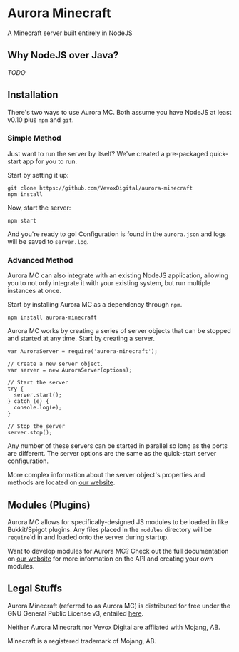 # Aurora Minecraft
A Minecraft server built entirely in NodeJS

## Why NodeJS over Java?
*TODO*

## Installation
There's two ways to use Aurora MC. Both assume you have NodeJS at least v0.10 plus `npm` and `git`.
### Simple Method
Just want to run the server by itself? We've created a pre-packaged quick-start app for you to run.

Start by setting it up:

    git clone https://github.com/VevoxDigital/aurora-minecraft
    npm install

Now, start the server:

    npm start

And you're ready to go! Configuration is found in the `aurora.json` and logs will be saved to `server.log`.
### Advanced Method
Aurora MC can also integrate with an existing NodeJS application, allowing you to not only integrate it with your existing system, but run multiple instances at once.

Start by installing Aurora MC as a dependency through `npm`.

    npm install aurora-minecraft

Aurora MC works by creating a series of server objects that can be stopped and started at any time. Start by creating a server.

    var AuroraServer = require('aurora-minecraft');

    // Create a new server object.
    var server = new AuroraServer(options);

    // Start the server
    try {
      server.start();
    } catch (e) {
      console.log(e);
    }

    // Stop the server
    server.stop();

Any number of these servers can be started in parallel so long as the ports are different. The server options are the same as the quick-start server configuration.

More complex information about the server object's properties and methods are located on [our website](http://aurora.vevox.io/docs).

## Modules (Plugins)
Aurora MC allows for specifically-designed JS modules to be loaded in like Bukkit/Spigot plugins. Any files placed in the `modules` directory will be `require`'d in and loaded onto the server during startup.

Want to develop modules for Aurora MC? Check out the full documentation on [our website](http://aurora.vevox.io/docs) for more information on the API and creating your own modules.

## Legal Stuffs
Aurora Minecraft (referred to as Aurora MC) is distributed for free under the GNU General Public License v3, entailed [here](https://github.com/VevoxDigital/aurora-minecraft/blob/master/LICENSE).

Neither Aurora Minecraft nor Vevox Digital are affliated with Mojang, AB.

Minecraft is a registered trademark of Mojang, AB.
